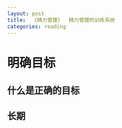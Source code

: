 ```yaml
---
layout: post
title:  《精力管理》  精力管理的训练系统
categories: reading
---
```



# 明确目标

## 什么是正确的目标
## 长期
<!--stackedit_data:
eyJoaXN0b3J5IjpbLTEyNDI1OTEyNjhdfQ==
-->